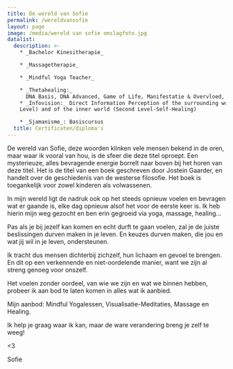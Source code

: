```yaml
---
title: De wereld van Sofie
permalink: /wereldvansofie
layout: page
image: /media/wereld van sofie omslagfoto.jpg
datalist:
  description: >-
    * _Bachelor Kinesitherapie_

    * _Massagetherapie_

    * _Mindful Yoga Teacher_

    * _Thetahealing:_
      DNA Basis, DNA Advanced, Game of Life, Manifestatie & Overvloed, Intuïtieve Anatomie, The Planes of Existence, DNA3, Dig Deeper
    * _Infovision:_ Direct Information Perception of the surrounding world (Base
    Level) and of the inner world (Second Level-Self-Healing)

    * _Sjamanisme_: Basiscursus
  title: Certificaten/diploma's
---
```

De wereld van Sofie, deze woorden klinken vele mensen bekend in de oren, maar waar ik vooral van hou, is de sfeer die deze titel oproept. Een mysterieuze, alles bevragende energie borrelt naar boven bij het horen van deze titel. Het is de titel van een boek geschreven door Jostein Gaarder, en handelt over de geschiedenis van de westerse filosofie. Het boek is toegankelijk voor zowel kinderen als volwassenen. 

In mijn wereld ligt de nadruk ook op het steeds opnieuw voelen en bevragen wat er gaande is, elke dag opnieuw alsof het voor de eerste keer is. Ik heb hierin mijn weg gezocht en ben erin gegroeid via yoga, massage, healing...

Pas als je bij jezelf kan komen en echt durft te gaan voelen, zal je de juiste beslissingen durven maken in je leven. En keuzes durven maken, die jou en wat jij wil in je leven, ondersteunen. 


Ik tracht dus mensen dichterbij zichzelf, hun lichaam en gevoel te brengen. En dit op een verkennende en niet-oordelende manier, want we zijn al streng genoeg voor onszelf. 

Het voelen zonder oordeel, van wie we zijn en wat we binnen hebben, probeer ik aan bod te laten komen in alles wat ik aanbied. 

Mijn aanbod: Mindful Yogalessen, Visualisatie-Meditaties, Massage en Healing.

Ik help je graag waar ik kan, maar de ware verandering breng je zelf te weeg!


<3


Sofie
